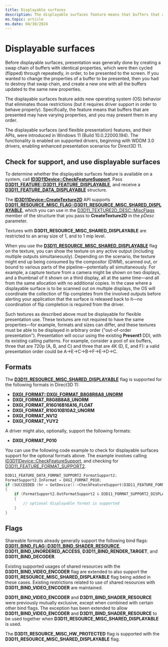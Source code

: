 ```yaml
---
title: Displayable surfaces
description: The displayable surfaces feature means that buffers that are presented may have varying properties, and you may present them in any order.
ms.topic: article
ms.date: 04/30/2024
---
```


# Displayable surfaces

Before displayable surfaces, presentation was generally done by creating a swap chain of buffers with identical properties, which were then cycled (flipped) through repeatedly, in order, to be presented to the screen. If you wanted to change the properties of a buffer to be presented, then you had to destroy that swap chain, and create a new one with all the buffers updated to the same new properties.

The displayable surfaces feature adds new operating system (OS) behavior that eliminates those restrictions (but it requires driver support in order to behave properly). Specifically, the feature means that buffers that are presented may have varying properties, and you may present them in any order.

The displayable surfaces (and flexible presentation) features, and their APIs, were introduced in Windows 11 (Build 10.0.22000.194). The functionality is enabled on supported drivers, beginning with WDDM 3.0 drivers, enabling enhanced presentation scenarios for Direct3D 11.

## Check for support, and use displayable surfaces

To determine whether the displayable surfaces feature is available on a system, call [**ID3D11Device::CheckFeatureSupport**](/windows/win32/api/d3d11/nf-d3d11-id3d11device-checkfeaturesupport). Pass [**D3D11_FEATURE::D3D11_FEATURE_DISPLAYABLE**](/windows/win32/api/d3d11/ne-d3d11-d3d11_feature), and receive a [**D3D11_FEATURE_DATA_DISPLAYABLE**](/windows/win32/api/d3d11/ns-d3d11-d3d11_feature_data_displayable) structure.

The [**ID3D11Device::CreateTexture2D**](/windows/win32/api/d3d11/nf-d3d11-id3d11device-createtexture2d) API supports [**D3D11_RESOURCE_MISC_FLAG::D3D11_RESOURCE_MISC_SHARED_DISPLAYABLE**](/windows/win32/api/d3d11/ne-d3d11-d3d11_resource_misc_flag), which you can use in the [D3D11_TEXTURE2D_DESC::MiscFlags](/windows/win32/api/d3d11/ns-d3d11-d3d11_texture2d_desc) member of the structure that you pass to **CreateTexture2D** in the *pDesc* parameter.

Textures with **D3D11_RESOURCE_MISC_SHARED_DISPLAYABLE** are restricted to an array size of 1, and to 1 mip level.

When you use the [**D3D11_RESOURCE_MISC_SHARED_DISPLAYABLE**](/windows/win32/api/d3d11/ne-d3d11-d3d11_resource_misc_flag) flag on the texture, you can show the texture on any active output (including multiple outputs simultaneously). Depending on the scenario, the texture might end up being consumed by the compositor (DWM), scanned out, or bound to various parts of the pipeline&mdash;potentially all simultaneously. For example, a capture texture from a camera might be shown on two displays, and a thumbnail of it shown on a third display, all at the same time&mdash;and all from the same allocation with no additional copies. In the case where a displayable surface is to be scanned out on multiple displays, the OS will coordinate the collection of flip completes from the involved outputs before alerting your application that the surface is released back to it&mdash;no coordination of flip completion is required from the driver.

Such textures as described above must be displayable for flexible presentation use. These textures are not required to have the same properties&mdash;for example, formats and sizes can differ, and these textures must be able to be displayed in arbitrary order ("out-of-order presentation"). Presentation will occur using the existing **Present1** DDI, with its existing calling patterns. For example, consider a pool of six buffers, three that are 720p (A, B, and C) and three that are 4K (D, E, and F): a valid presentation order could be A-\>E-\>C-\>B-\>F-\>E-\>D-\>C.

## Formats

The [**D3D11_RESOURCE_MISC_SHARED_DISPLAYABLE**](/windows/win32/api/d3d11/ne-d3d11-d3d11_resource_misc_flag) flag  is supported for the following formats in Direct3D 11:

- [**DXGI_FORMAT::DXGI_FORMAT_B8G8R8A8_UNORM**](/windows/win32/api/dxgiformat/ne-dxgiformat-dxgi_format)
- **DXGI_FORMAT_R8G8B8A8_UNORM**
- **DXGI_FORMAT_R16G16B16A16_FLOAT**
- **DXGI_FORMAT_R10G10B10A2_UNORM**
- **DXGI_FORMAT_NV12**
- **DXGI_FORMAT_YUY2**

A driver might also, optionally, support the following formats:

- **DXGI_FORMAT_P010**

You can use the following code example to check for displayable surfaces support for the optional formats above. The example involves calling [ID3D11Device::CheckFeatureSupport](/windows/win32/api/d3d11/nf-d3d11-id3d11device-checkfeaturesupport), and checking for [D3D11_FEATURE_FORMAT_SUPPORT2](/windows/win32/api/d3d11/ne-d3d11-d3d11_feature).

```cpp
D3D11_FEATURE_DATA_FORMAT_SUPPORT2 FormatSupport2;
FormatSupport2.InFormat = DXGI_FORMAT_P010;
if (SUCCEEDED (hr = GetDevice()->CheckFeatureSupport(D3D11_FEATURE_FORMAT_SUPPORT2, &FormatSupport2, sizeof(FormatSupport2))))
{
    if (FormatSupport2.OutFormatSupport2 & D3D11_FORMAT_SUPPORT2_DISPLAYABLE)
    {
        // optional displayable format is supported
    }
}
```

## Flags

Shareable formats already generally support the following bind flags: [**D3D11_BIND_FLAG::D3D11_BIND_SHADER_RESOURCE**](/windows/win32/api/d3d11/ne-d3d11-d3d11_bind_flag), **D3D11_BIND_UNORDERED_ACCESS**, **D3D11_BIND_RENDER_TARGET**, and **D3D11_BIND_DECODER**.

Existing supported usages of shared resources with the **D3D11_BIND_VIDEO_ENCODER** flag are extended to also support the **D3D11_RESOURCE_MISC_SHARED_DISPLAYABLE** flag being added in these cases. Existing restrictions related to use of shared resources with **D3D11_BIND_VIDEO_ENCODER** are maintained.

**D3D11_BIND_VIDEO_ENCODER** and **D3D11_BIND_SHADER_RESOURCE** were previously mutually exclusive, except when combined with certain other bind flags. The exception has been extended to allow **D3D11_BIND_VIDEO_ENCODER** and **D3D11_BIND_SHADER_RESOURCE** to be used together when **D3D11_RESOURCE_MISC_SHARED_DISPLAYABLE** is used.

The **D3D11_RESOURCE_MISC_HW_PROTECTED** flag is supported with the **D3D11_RESOURCE_MISC_SHARED_DISPLAYABLE** flag.
